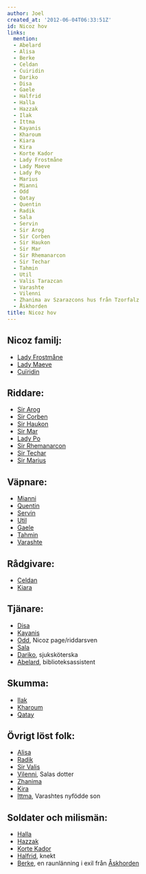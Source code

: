 ```yaml
---
author: Joel
created_at: '2012-06-04T06:33:51Z'
id: Nicoz hov
links:
  mention:
  - Abelard
  - Alisa
  - Berke
  - Celdan
  - Cuiridin
  - Dariko
  - Disa
  - Gaele
  - Halfrid
  - Halla
  - Hazzak
  - Ilak
  - Ittma
  - Kayanis
  - Kharoum
  - Kiara
  - Kira
  - Korte Kador
  - Lady Frostmåne
  - Lady Maeve
  - Lady Po
  - Marius
  - Mianni
  - Odd
  - Qatay
  - Quentin
  - Radik
  - Sala
  - Servin
  - Sir Arog
  - Sir Corben
  - Sir Haukon
  - Sir Mar
  - Sir Rhemanarcon
  - Sir Techar
  - Tahmin
  - Util
  - Valis Tarazcan
  - Varashte
  - Vilenni
  - Zhanima av Szarazcons hus från Tzorfalz
  - Åskhorden
title: Nicoz hov
---
```


Nicoz familj:
--------

-   [Lady Frostmåne]
-   [Lady Maeve]
-   [Cuïridin]

Riddare:
--------

-   [Sir Arog]
-   [Sir Corben]
-   [Sir Haukon]
-   [Sir Mar]
-   [Lady Po]
-   [Sir Rhemanarcon]
-   [Sir Techar]
-   [Sir Marius]

Väpnare:
--------

-   [Mianni]
-   [Quentin]
-   [Servin]
-   [Util]
-   [Gaele]
-   [Tahmin]
-   [Varashte]

Rådgivare:
--------

-   [Celdan]
-   [Kiara]

Tjänare:
--------

-   [Disa]
-   [Kayanis]
-   [Odd], Nicoz page/riddarsven
-   [Sala]
-   [Dariko], sjuksköterska
-   [Abelard], biblioteksassistent

Skumma:
--------

-   [Ilak]
-   [Kharoum]
-   [Qatay]

Övrigt löst folk:
--------

-   [Alisa]
-   [Radik]
-   [Sir Valis]
-   [Vilenni], Salas dotter
-   [Zhanima]
-   [Kira]
-   [Ittma], Varashtes nyfödde son

Soldater och milismän:
--------

-   [Halla]
-   [Hazzak]
-   [Korte Kador]
-   [Halfrid], knekt
-   [Berke], en raunlänning i exil från [Åskhorden]

  [Lady Frostmåne]: Lady_Frostmåne
  [Lady Maeve]: Lady_Maeve
  [Cuïridin]: Cuiridin
  [Sir Arog]: Sir_Arog
  [Sir Corben]: Sir_Corben
  [Sir Haukon]: Sir_Haukon
  [Sir Mar]: Sir_Mar
  [Lady Po]: Lady_Po
  [Sir Rhemanarcon]: Sir_Rhemanarcon
  [Sir Techar]: Sir_Techar
  [Sir Marius]: Marius
  [Mianni]: Mianni
  [Quentin]: Quentin
  [Servin]: Servin
  [Util]: Util
  [Gaele]: Gaele
  [Tahmin]: Tahmin
  [Varashte]: Varashte
  [Celdan]: Celdan
  [Kiara]: Kiara
  [Disa]: Disa
  [Kayanis]: Kayanis
  [Odd]: Odd
  [Sala]: Sala
  [Dariko]: Dariko
  [Abelard]: Abelard
  [Ilak]: Ilak
  [Kharoum]: Kharoum
  [Qatay]: Qatay
  [Alisa]: Alisa
  [Radik]: Radik
  [Sir Valis]: Valis_Tarazcan
  [Vilenni]: Vilenni
  [Zhanima]: Zhanima_av_Szarazcons_hus_från_Tzorfalz
  [Kira]: Kira
  [Ittma]: Ittma
  [Halla]: Halla
  [Hazzak]: Hazzak
  [Korte Kador]: Korte_Kador
  [Halfrid]: Halfrid
  [Berke]: Berke
  [Åskhorden]: Åskhorden